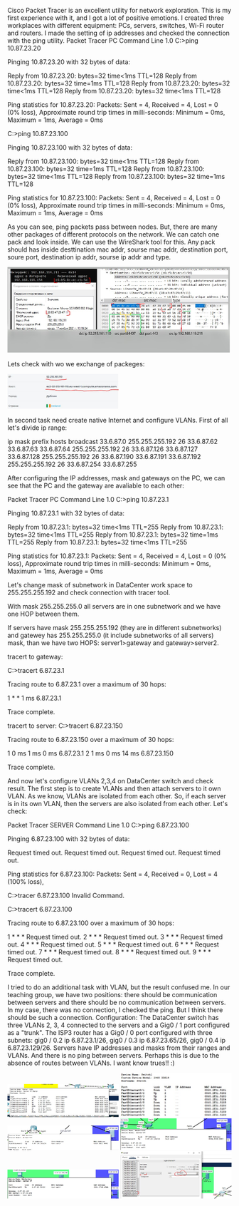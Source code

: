 Cisco Packet Tracer is an excellent utility for network exploration. This is my first experience with it, and I got a lot of positive emotions.
I created three workplaces with different equipment: PCs, servers, switches, Wi-Fi router and routers. I made the setting of ip addresses and checked the connection with the ping utility.
Packet Tracer PC Command Line 1.0
C:\>ping 10.87.23.20

Pinging 10.87.23.20 with 32 bytes of data:

Reply from 10.87.23.20: bytes=32 time<1ms TTL=128
Reply from 10.87.23.20: bytes=32 time=1ms TTL=128
Reply from 10.87.23.20: bytes=32 time<1ms TTL=128
Reply from 10.87.23.20: bytes=32 time<1ms TTL=128

Ping statistics for 10.87.23.20:
    Packets: Sent = 4, Received = 4, Lost = 0 (0% loss),
Approximate round trip times in milli-seconds:
    Minimum = 0ms, Maximum = 1ms, Average = 0ms

C:\>ping 10.87.23.100

Pinging 10.87.23.100 with 32 bytes of data:

Reply from 10.87.23.100: bytes=32 time<1ms TTL=128
Reply from 10.87.23.100: bytes=32 time=1ms TTL=128
Reply from 10.87.23.100: bytes=32 time<1ms TTL=128
Reply from 10.87.23.100: bytes=32 time=1ms TTL=128

Ping statistics for 10.87.23.100:
    Packets: Sent = 4, Received = 4, Lost = 0 (0% loss),
Approximate round trip times in milli-seconds:
    Minimum = 0ms, Maximum = 1ms, Average = 0ms

As you can see, ping packets pass between nodes. 
But, there are many other packages of different protocols on the network. We can catch one pack and look inside. We can use the WireShark tool for this.
Any pack should has inside desttination  mac addr, sourse mac addr, destination port, soure port, destination ip addr, sourse ip addr and type.

<img src="https://github.com/SDenisko/DevOps_online_Chernigiv_2021Q4/blob/fd4c9f0591d9765754e090503053636f9025ac79/task3/images/1_2/wireshark.jpg" width="500">


Lets check with wo we exchange of packeges:

<img src="https://github.com/SDenisko/DevOps_online_Chernigiv_2021Q4/blob/fd4c9f0591d9765754e090503053636f9025ac79/task3/images/1_2/whois_ip.JPG" width="250">



In second task need create native Internet  and configure VLANs.
First of all let's divide ip range:

ip			mask	prefix	hosts		broadcast
33.6.87.0	255.255.255.192	26	33.6.87.62	33.6.87.63
33.6.87.64	255.255.255.192	26	33.6.87.126	33.6.87.127
33.6.87.128	255.255.255.192	26	33.6.87.190	33.6.87.191
33.6.87.192	255.255.255.192	26	33.6.87.254	33.6.87.255

After configuring the IP addresses, mask and gateways on the PC, we can see that the PC and the gateway are avaliable to each other:

Packet Tracer PC Command Line 1.0
C:\>ping 10.87.23.1

Pinging 10.87.23.1 with 32 bytes of data:

Reply from 10.87.23.1: bytes=32 time<1ms TTL=255
Reply from 10.87.23.1: bytes=32 time<1ms TTL=255
Reply from 10.87.23.1: bytes=32 time=1ms TTL=255
Reply from 10.87.23.1: bytes=32 time<1ms TTL=255

Ping statistics for 10.87.23.1:
    Packets: Sent = 4, Received = 4, Lost = 0 (0% loss),
Approximate round trip times in milli-seconds:
    Minimum = 0ms, Maximum = 1ms, Average = 0ms

Let's change mask of subnetwork in DataCenter work space to 255.255.255.192 and check connection with tracer tool.

With mask 255.255.255.0 all servers are in one subnetwork and we have one HOP between them.

If servers have mask 255.255.255.192 (they are in different subnetworks) and gatewey has 255.255.255.0 (it include subnetworks of all servers) mask, than we have two HOPS: server1>gateway and gateway>server2.   

tracert to gateway:

C:\>tracert 6.87.23.1

Tracing route to 6.87.23.1 over a maximum of 30 hops: 

  1   *         *         1 ms      6.87.23.1

Trace complete.

tracert to server:
C:\>tracert 6.87.23.150

Tracing route to 6.87.23.150 over a maximum of 30 hops: 

  1   0 ms      1 ms      0 ms      6.87.23.1
  2   1 ms      0 ms      14 ms     6.87.23.150

Trace complete.

And now let's configure VLANs 2,3,4 on DataCenter switch and check result.
The first step is to  create VLANs and then attach servers to it own VLAN.
As we know, VLANs are isolated from each other. So, if each server is in its own VLAN, then the servers are also isolated from each other. 
Let's check:

Packet Tracer SERVER Command Line 1.0
C:\>ping 6.87.23.100

Pinging 6.87.23.100 with 32 bytes of data:

Request timed out.
Request timed out.
Request timed out.
Request timed out.

Ping statistics for 6.87.23.100:
    Packets: Sent = 4, Received = 0, Lost = 4 (100% loss),

C:\>tracer 6.87.23.100
Invalid Command.

C:\>tracert 6.87.23.100

Tracing route to 6.87.23.100 over a maximum of 30 hops: 

  1   *         *         *         Request timed out.
  2   *         *         *         Request timed out.
  3   *         *         *         Request timed out.
  4   *         *         *         Request timed out.
  5   *         *         *         Request timed out.
  6   *         *         *         Request timed out.
  7   *         *         *         Request timed out.
  8   *         *         *         Request timed out.
  9   *         *         *         Request timed out.

Trace complete.

I tried to do an additional task with VLAN, but the result confused me. In our teaching group, we have two positions: there should be communication between servers and there should be no communication between servers. In my case, there was no connection, I checked the ping. But I think there should be such a connection. Configuration: The DataCenter switch has three VLANs 2, 3, 4 connected to the servers and a Gig0 / 1 port configured as a "trunk". The ISP3 router has a Gig0 / 0 port configured with three subnets: gig0 / 0.2 ip 6.87.23.1/26, gig0 / 0.3 ip 6.87.23.65/26, gig0 / 0.4 ip 6.87.23.129/26.
Servers have IP addresses and masks from their ranges and VLANs.
   And there is no ping between servers. Perhaps this is due to the absence of routes between VLANs.
I want know trues!! :)

<img src="https://github.com/SDenisko/DevOps_online_Chernigiv_2021Q4/blob/fd4c9f0591d9765754e090503053636f9025ac79/task3/images/1_2/VLAN1.jpg" width="250">

<img src="https://github.com/SDenisko/DevOps_online_Chernigiv_2021Q4/blob/fd4c9f0591d9765754e090503053636f9025ac79/task3/images/1_2/VLAN2.jpg" width="250">

<img src="https://github.com/SDenisko/DevOps_online_Chernigiv_2021Q4/blob/fd4c9f0591d9765754e090503053636f9025ac79/task3/images/1_2/VLAN3.jpg" width="250">

<img src="https://github.com/SDenisko/DevOps_online_Chernigiv_2021Q4/blob/fd4c9f0591d9765754e090503053636f9025ac79/task3/images/1_2/VLAN4.jpg" width="250">

<img src="https://github.com/SDenisko/DevOps_online_Chernigiv_2021Q4/blob/fd4c9f0591d9765754e090503053636f9025ac79/task3/images/1_2/VLAN5.jpg" width="250">

<img src="https://github.com/SDenisko/DevOps_online_Chernigiv_2021Q4/blob/fd4c9f0591d9765754e090503053636f9025ac79/task3/images/1_2/VLAN6.jpg" width="250">



